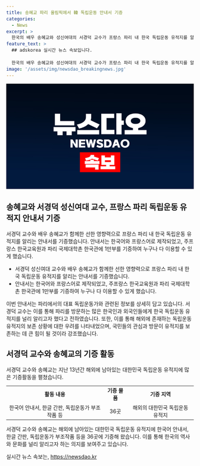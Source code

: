 ```yaml
---
title: 송혜교 파리 올림픽에서 韓 독립운동 안내서 기증
categories:
  - News
excerpt: >
  한국의 배우 송혜교와 성신여대의 서경덕 교수가 프랑스 파리 내 한국 독립운동 유적지를 알리는 안내서를 기증하며 선한 영향력을 펼치고 있다. 안내서는 한국어와 프랑스어로 제작되어서 1만부가 파리 국제대학촌 한국관 및 주프랑스 한국교육원에 기증되었다. 또한, 서 교수는 파리 올림픽을 맞아 한국 독립운동 유적지를 널리 알리고 싶다며, 해외에 있는 유적지의 보존 상황이 우려된다고 전했다. 이들의 행동은 해외에 방치된 독립운동 유적지에 대한 국민들의 지속적인 관심과 방문을 촉구하며 큰 힘이 될 것으로 이야기되었다.
feature_text: >
  ## adskorea 실시간 뉴스 속보입니다.

  한국의 배우 송혜교와 성신여대의 서경덕 교수가 프랑스 파리 내 한국 독립운동 유적지를 알리는 안내서를 기증하며 선한 영향력을 펼치고 있다. 안내서는 한국어와 프랑스어로 제작되어서 1만부가 파리 국제대학촌 한국관 및 주프랑스 한국교육원에 기증되었다. 또한, 서 교수는 파리 올림픽을 맞아 한국 독립운동 유적지를 널리 알리고 싶다며, 해외에 있는 유적지의 보존 상황이 우려된다고 전했다. 이들의 행동은 해외에 방치된 독립운동 유적지에 대한 국민들의 지속적인 관심과 방문을 촉구하며 큰 힘이 될 것으로 이야기되었다.
image: '/assets/img/newsdao_breakingnews.jpg'
---
```


<p><img src="/assets/img/newsdao_breakingnews.jpg" alt="adskorea 속보" /></p>

<h2 data-ke-size="size26">송혜교와 서경덕 성신여대 교수, 프랑스 파리 독립운동 유적지 안내서 기증</h2>

<p>서경덕 교수와 배우 송혜교가 함께한 선한 영향력으로 프랑스 파리 내 한국 독립운동 유적지를 알리는 안내서를 기증했습니다. 안내서는 한국어와 프랑스어로 제작되었고, 주프랑스 한국교육원과 파리 국제대학촌 한국관에 1만부를 기증하여 누구나 다 이용할 수 있게 했습니다.</p>

<ul>
  <li>서경덕 성신여대 교수와 배우 송혜교가 함께한 선한 영향력으로 프랑스 파리 내 한국 독립운동 유적지를 알리는 안내서를 기증했습니다.</li>
  <li>안내서는 한국어와 프랑스어로 제작되었고, 주프랑스 한국교육원과 파리 국제대학촌 한국관에 1만부를 기증하여 누구나 다 이용할 수 있게 했습니다.</li>
</ul>

<p data-ke-size="size16">이번 안내서는 파리에서의 대표 독립운동가와 관련된 정보를 상세히 담고 있습니다. 서경덕 교수는 이를 통해 파리를 방문하는 많은 한국인과 외국인들에게 한국 독립운동 유적지를 널리 알리고자 했다고 전하였습니다. 또한, 이를 통해 해외에 존재하는 독립운동 유적지의 보존 상황에 대한 우려를 나타내었으며, 국민들의 관심과 방문이 유적지를 보존하는 데 큰 힘이 될 것이라 강조했습니다. </p>

<h2 data-ke-size="size26">서경덕 교수와 송혜교의 기증 활동</h2>

<p>서경덕 교수와 송혜교는 지난 13년간 해외에 남아있는 대한민국 독립운동 유적지에 많은 기증활동을 펼쳤습니다.</p>

<table>
  <tr>
    <td style="text-align: center; height: 17px;"><b>활동 내용</b></td>
    <td style="text-align: center; height: 17px;"><b>기증 물품</b></td>
    <td style="text-align: center; height: 17px;"><b>기증 지역</b></td>
  </tr>
  <tr>
    <td style="text-align: center; height: 17px;">한국어 안내서, 한글 간판, 독립운동가 부조작품 등</td>
    <td style="text-align: center; height: 17px;">36곳</td>
    <td style="text-align: center; height: 17px;">해외의 대한민국 독립운동 유적지</td>
  </tr>
</table>

<p data-ke-size="size16">서경덕 교수와 송혜교는 해외에 남아있는 대한민국 독립운동 유적지에 한국어 안내서, 한글 간판, 독립운동가 부조작품 등을 36곳에 기증해 왔습니다. 이를 통해 한국의 역사와 문화를 널리 알리고자 하는 의지를 보여주고 있습니다. </p>
실시간 뉴스 속보는, <a href="https://newsdao.kr" rel="dofollow">https://newsdao.kr</a>


